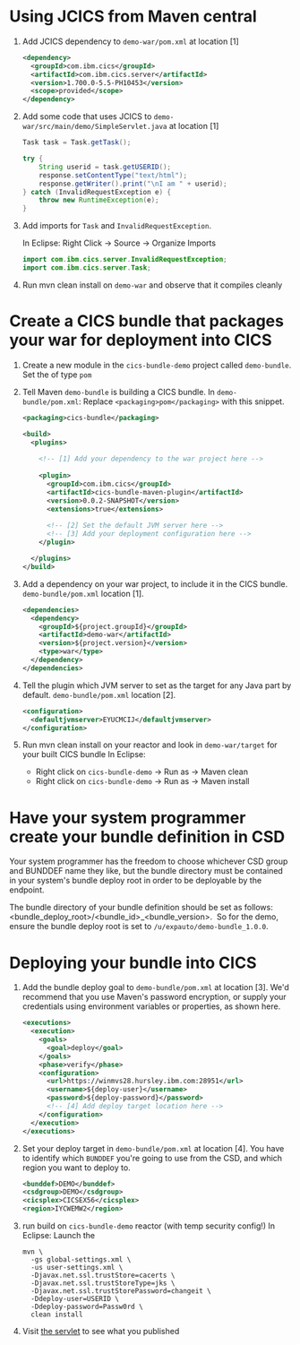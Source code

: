 # Using JCICS from Maven central

1. Add JCICS dependency to `demo-war/pom.xml` at location [1]
    
    ```xml
    <dependency>
      <groupId>com.ibm.cics</groupId>
      <artifactId>com.ibm.cics.server</artifactId>
      <version>1.700.0-5.5-PH10453</version>
      <scope>provided</scope>
    </dependency>
    ``` 

1. Add some code that uses JCICS to `demo-war/src/main/demo/SimpleServlet.java` at location [1]

    ```java
    Task task = Task.getTask();

    try {
        String userid = task.getUSERID();
        response.setContentType("text/html");
        response.getWriter().print("\nI am " + userid);
    } catch (InvalidRequestException e) {
        throw new RuntimeException(e);
    }
    ```

1. Add imports for `Task` and `InvalidRequestException`.

    In Eclipse: Right Click -> Source -> Organize Imports

    ```java
    import com.ibm.cics.server.InvalidRequestException;
    import com.ibm.cics.server.Task;
    ```

1. Run mvn clean install on `demo-war` and observe that it compiles cleanly

# Create a CICS bundle that packages your war for deployment into CICS

1. Create a new module in the `cics-bundle-demo` project called `demo-bundle`.  Set the of type `pom`

1. Tell Maven `demo-bundle` is building a CICS bundle.  In `demo-bundle/pom.xml`:
    Replace `<packaging>pom</packaging>` with this snippet.

    ```xml
    <packaging>cics-bundle</packaging> 

    <build>
      <plugins>
	      
        <!-- [1] Add your dependency to the war project here -->
      
        <plugin>
          <groupId>com.ibm.cics</groupId>
          <artifactId>cics-bundle-maven-plugin</artifactId>
          <version>0.0.2-SNAPSHOT</version>
          <extensions>true</extensions>
          
          <!-- [2] Set the default JVM server here -->
          <!-- [3] Add your deployment configuration here -->
        </plugin>
    
      </plugins>
    </build>
    ```

1. Add a dependency on your war project, to include it in the CICS bundle.  `demo-bundle/pom.xml` location [1].

    ```xml
    <dependencies>
      <dependency>
        <groupId>${project.groupId}</groupId>
        <artifactId>demo-war</artifactId>
        <version>${project.version}</version>
        <type>war</type>
      </dependency>
    </dependencies>
    ```

1. Tell the plugin which JVM server to set as the target for any Java part by default. `demo-bundle/pom.xml` location [2].

    ```xml
    <configuration>
      <defaultjvmserver>EYUCMCIJ</defaultjvmserver>
    </configuration>
    ```

1. Run mvn clean install on your reactor and look in `demo-war/target` for your built CICS bundle
    In Eclipse:
    * Right click on `cics-bundle-demo` -> Run as -> Maven clean
    * Right click on `cics-bundle-demo` -> Run as -> Maven install
    
# Have your system programmer create your bundle definition in CSD

Your system programmer has the freedom to choose whichever CSD group and BUNDDEF name they like, but the bundle directory must be contained in your system's bundle deploy root in order to be deployable by the endpoint.

The bundle directory of your bundle definition should be set as follows: <bundle_deploy_root>/<bundle_id>_<bundle_version>.  So for the demo, ensure the bundle deploy root is set to `/u/expauto/demo-bundle_1.0.0`.

# Deploying your bundle into CICS

1. Add the bundle deploy goal to `demo-bundle/pom.xml` at location [3].  We'd recommend that you use Maven's password encryption, or supply your credentials using environment variables or properties, as shown here.

    ```xml
    <executions>
      <execution>
        <goals>
          <goal>deploy</goal>
        </goals>
        <phase>verify</phase>
        <configuration>
          <url>https://winmvs28.hursley.ibm.com:28951</url>
          <username>${deploy-user}</username>
          <password>${deploy-password}</password>
          <!-- [4] Add deploy target location here -->
        </configuration>
      </execution>
    </executions>
    ```

1. Set your deploy target in `demo-bundle/pom.xml` at location [4].  You have to identify which `BUNDDEF` you're going to use from the CSD, and which region you want to deploy to.
    
    ```xml
    <bunddef>DEMO</bunddef>
    <csdgroup>DEMO</csdgroup>
    <cicsplex>CICSEX56</cicsplex>
    <region>IYCWEMW2</region>
    ```

1. run build on `cics-bundle-demo` reactor (with temp security config!)
    In Eclipse: Launch the 

    ```
    mvn \
      -gs global-settings.xml \
      -us user-settings.xml \
      -Djavax.net.ssl.trustStore=cacerts \
      -Djavax.net.ssl.trustStoreType=jks \
      -Djavax.net.ssl.trustStorePassword=changeit \
      -Ddeploy-user=USERID \
      -Ddeploy-password=Passw0rd \
      clean install
    ```

1. Visit [the servlet](http://cicsex56.hursley.ibm.com:28953/demo-war-0.0.1-SNAPSHOT) to see what you published
